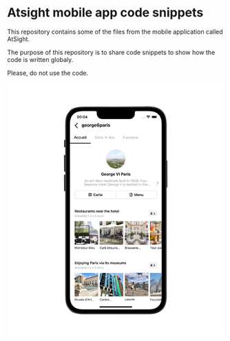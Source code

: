 # Atsight mobile app code snippets
This repository contains some of the files from the mobile application called AtSight.

The purpose of this repository is to share code snippets to show how the code is written globaly.

Please, do not use the code.

![Mobile app preview](mobile_app_preview.png)


